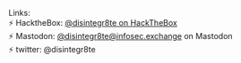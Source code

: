 Links:<br>
⚡ HacktheBox: <a rel="me" href="https://www.hackthebox.eu/home/users/profile/68544">@disintegr8te on HackTheBox</a> <br>
⚡ Mastodon: <a rel="me" href="https://infosec.exchange/@disintegr8te">@disintegr8te@infosec.exchange on Mastodon</a><br>
⚡ twitter: @disintegr8te<br>

